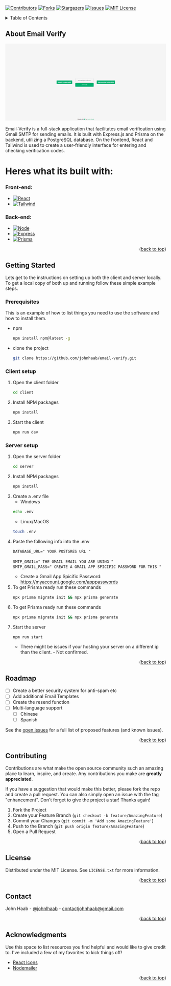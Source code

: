 <!-- Improved compatibility of back to top link: See: https://github.com/othneildrew/Best-README-Template/pull/73 -->
<a name="readme-top"></a>
<!--
*** Thanks for checking out the Best-README-Template. If you have a suggestion
*** that would make this better, please fork the repo and create a pull request
*** or simply open an issue with the tag "enhancement".
*** Don't forget to give the project a star!
*** Thanks again! Now go create something AMAZING! :D
-->



<!-- PROJECT SHIELDS -->
<!--
*** I'm using markdown "reference style" links for readability.
*** Reference links are enclosed in brackets [ ] instead of parentheses ( ).
*** See the bottom of this document for the declaration of the reference variables
*** for contributors-url, forks-url, etc. This is an optional, concise syntax you may use.
*** https://www.markdownguide.org/basic-syntax/#reference-style-links
-->

[![Contributors][contributors-shield]][contributors-url]
[![Forks][forks-shield]][forks-url]
[![Stargazers][stars-shield]][stars-url]
[![Issues][issues-shield]][issues-url]
[![MIT License][license-shield]][license-url]

<!-- TABLE OF CONTENTS -->
<details>
  <summary>Table of Contents</summary>
  <ol>
    <li>
      <a href="#about-the-project">About The Project</a>
      <ul>
        <li><a href="#built-with">Built With</a></li>
      </ul>
    </li>
    <li>
      <a href="#getting-started">Getting Started</a>
      <ul>
        <li><a href="#prerequisites">Prerequisites</a></li>
        <li><a href="#installation">Installation</a></li>
      </ul>
    </li>
    <li><a href="#usage">Usage</a></li>
    <li><a href="#roadmap">Roadmap</a></li>
    <li><a href="#contributing">Contributing</a></li>
    <li><a href="#license">License</a></li>
    <li><a href="#contact">Contact</a></li>
    <li><a href="#acknowledgments">Acknowledgments</a></li>
  </ol>
</details>



<!-- ABOUT THE PROJECT -->
## About Email Verify

![Email-Verify Screen Shot](screenshot.png)

Email-Verify is a full-stack application that facilitates email verification using Gmail SMTP for sending emails. 
It is built with Express.js and Prisma on the backend, utilizing a PostgreSQL database. On the frontend, React and 
Tailwind is used to create a user-friendly interface for entering and checking verification codes.

# Heres what its built with:

### Front-end:
* [![React][React.js]][React-url]
* [![Tailwind][TailwindCSS]][Tailwind-url]

### Back-end:
* [![Node][Node.js]][Node-url]
* [![Express][Express.js]][Express-url]
* [![Prisma][Prisma]][Prisma-url]


<p align="right">(<a href="#readme-top">back to top</a>)</p>



<!-- GETTING STARTED -->
## Getting Started

Lets get to the instructions on setting up both the client and server locally.
To get a local copy of both up and running follow these simple example steps.

### Prerequisites

This is an example of how to list things you need to use the software and how to install them.
* npm
  ```sh
  npm install npm@latest -g
  ```
* clone the project
  ```sh
  git clone https://github.com/johnhaab/email-verify.git
  ```



### Client setup

1. Open the client folder
   ```sh
   cd client
   ```
3. Install NPM packages
   ```sh
   npm install
   ```
4. Start the client
   ```sh
   npm run dev
   ```

### Server setup

1. Open the server folder
   ```sh
   cd server
   ```
2. Install NPM packages
   ```sh
   npm install
   ```
3. Create a .env file
   * Windows
   ```sh
   echo .env
   ```
   * Linux/MacOS
   ```sh
   touch .env
   ```
4. Paste the following info into the .env
   ```env
   DATABASE_URL=" YOUR POSTGRES URL "

   SMTP_GMAIL=" THE GMAIL EMAIL YOU ARE USING "
   SMTP_GMAIL_PASS=" CREATE A GMAIL APP SPICIFIC PASSWORD FOR THIS "
   ```
   * Create a Gmail App Spicific Password: https://myaccount.google.com/apppasswords
5. To get Prisma ready run these commands
   ```sh
   npx prisma migrate init && npx prisma generate
   ```
6. To get Prisma ready run these commands
   ```sh
   npx prisma migrate init && npx prisma generate
   ```
7. Start the server
   ```sh
   npm run start
   ```
   * There might be issues if your hosting your server on a different ip than the client. - Not confirmed.

<p align="right">(<a href="#readme-top">back to top</a>)</p>



<!-- ROADMAP -->
## Roadmap

- [ ] Create a better security system for anti-spam etc
- [ ] Add additional Email Templates
- [ ] Create the resend function
- [ ] Multi-language support
    - [ ] Chinese
    - [ ] Spanish

See the [open issues](https://github.com/othneildrew/Best-README-Template/issues) for a full list of proposed features (and known issues).

<p align="right">(<a href="#readme-top">back to top</a>)</p>



<!-- CONTRIBUTING -->
## Contributing

Contributions are what make the open source community such an amazing place to learn, inspire, and create. Any contributions you make are **greatly appreciated**.

If you have a suggestion that would make this better, please fork the repo and create a pull request. You can also simply open an issue with the tag "enhancement".
Don't forget to give the project a star! Thanks again!

1. Fork the Project
2. Create your Feature Branch (`git checkout -b feature/AmazingFeature`)
3. Commit your Changes (`git commit -m 'Add some AmazingFeature'`)
4. Push to the Branch (`git push origin feature/AmazingFeature`)
5. Open a Pull Request

<p align="right">(<a href="#readme-top">back to top</a>)</p>



<!-- LICENSE -->
## License

Distributed under the MIT License. See `LICENSE.txt` for more information.

<p align="right">(<a href="#readme-top">back to top</a>)</p>



<!-- CONTACT -->
## Contact

John Haab - [@johnlhaab](https://x.com/johnlhaab) - contactjohnhaab@gmail.com

<p align="right">(<a href="#readme-top">back to top</a>)</p>



<!-- ACKNOWLEDGMENTS -->
## Acknowledgments

Use this space to list resources you find helpful and would like to give credit to. I've included a few of my favorites to kick things off!

* [React Icons](https://react-icons.github.io/react-icons/)
* [Nodemailer](https://nodemailer.com/)

<p align="right">(<a href="#readme-top">back to top</a>)</p>



<!-- MARKDOWN LINKS & IMAGES -->
<!-- https://www.markdownguide.org/basic-syntax/#reference-style-links -->
[contributors-shield]: https://img.shields.io/github/contributors/othneildrew/Best-README-Template.svg?style=for-the-badge
[contributors-url]: https://github.com/johnhaab/email-verify/graphs/contributors
[forks-shield]: https://img.shields.io/github/forks/othneildrew/Best-README-Template.svg?style=for-the-badge
[forks-url]: https://github.com/johnhaab/email-verify/network/members
[stars-shield]: https://img.shields.io/github/stars/othneildrew/Best-README-Template.svg?style=for-the-badge
[stars-url]: [https://github.com/othneildrew/Best-README-Template](https://github.com/johnhaab/email-verify)/stargazers
[issues-shield]: https://img.shields.io/github/issues/othneildrew/Best-README-Template.svg?style=for-the-badge
[issues-url]: [https://github.com/othneildrew/Best-README-Template](https://github.com/johnhaab/email-verify)/issues
[license-shield]: https://img.shields.io/github/license/othneildrew/Best-README-Template.svg?style=for-the-badge
[license-url]: https://github.com/johnhaab/email-verify/blob/master/LICENSE.txt
[product-screenshot]: images/screenshot.png
[React.js]: https://img.shields.io/badge/React-20232A?style=for-the-badge&logo=react&logoColor=61DAFB
[React-url]: https://reactjs.org/
[TailwindCSS]: https://img.shields.io/badge/tailwindcss-%2338B2AC.svg?style=for-the-badge&logo=tailwind-css&logoColor=white
[Tailwind-url]: https://tailwindcss.com/
[Node.js]: https://img.shields.io/badge/node.js-6DA55F?style=for-the-badge&logo=node.js&logoColor=white        
[Node-url]: https://nodejs.org/en
[Express.js]: https://img.shields.io/badge/express.js-%23404d59.svg?style=for-the-badge&logo=express&logoColor=%2361DAFB
[Express-url]: https://expressjs.com/
[Prisma]: https://img.shields.io/badge/Prisma-3982CE?style=for-the-badge&logo=Prisma&logoColor=white
[Prisma-url]: https://www.prisma.io/
